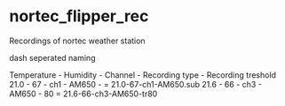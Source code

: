 # nortec_flipper_rec
Recordings of nortec weather station

dash seperated naming

Temperature - Humidity - Channel - Recording type - Recording treshold
21.0        - 67       - ch1     -  AM650         -                    = 21.0-67-ch1-AM650.sub
21.6        - 66       - ch3     -  AM650         - 80                 = 21.6-66-ch3-AM650-tr80

